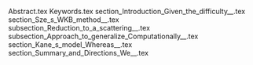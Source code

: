 Abstract.tex
Keywords.tex
section_Introduction_Given_the_difficulty__.tex
section_Sze_s_WKB_method__.tex
subsection_Reduction_to_a_scattering__.tex
subsection_Approach_to_generalize_Computationally__.tex
section_Kane_s_model_Whereas__.tex
section_Summary_and_Directions_We__.tex